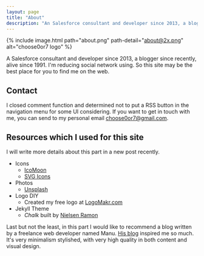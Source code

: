 ```yaml
---
layout: page
title: "About"
description: "An Salesforce consultant and developer since 2013, a blogger since recently, alive since 1991."
---
```

<!-- <img src="{% asset 'about.png' @path %}" alt="choose0or7 logo" /> -->
{% include image.html path="about.png" path-detail="about@2x.png" alt="choose0or7 logo" %}

A Salesforce consultant and developer since 2013, a blogger since recently, alive since 1991. 
I'm reducing social network using. So this site may be the best place for you to find me on the web.

## Contact

I closed comment function and determined not to put a RSS button in the navigation menu for some UI considering. If you want to get in touch with me, you can send to my personal email [choose0or7@gmail.com](mailto:choose0or7@gmail.com).

## Resources which I used for this site

I will write more details about this part in a new post recently.

* Icons
    * [IcoMoon](https://icomoon.io/)
    * [SVG Icons](http://svgicons.sparkk.fr/)
* Photos
    * [Unsplash](https://unsplash.com/)
* Logo DIY
    * Created my free logo at [LogoMakr.com](https://logomakr.com/)
* Jekyll Theme
    * _Chalk_ built by [Nielsen Ramon](http://chalk.nielsenramon.com/about)

Last but not the least, in this part I would like to recommend a blog written by a freelance web developer named Manu. [His blog](https://manuelmoreale.com/) inspired me so much. It's very minimalism stylished, with very high quality in both content and visual design.
